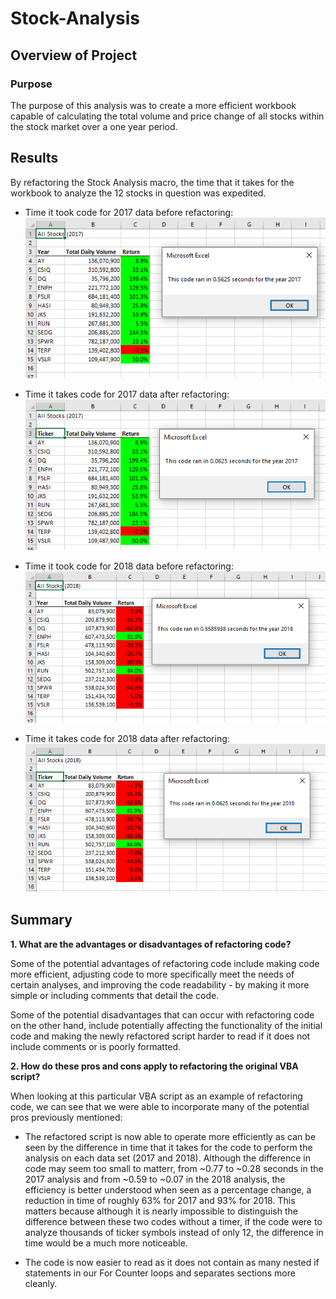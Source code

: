 # Stock-Analysis

## Overview of Project

### Purpose

The purpose of this analysis was to create a more efficient workbook capable of calculating the total volume and price change of all stocks within the stock market over a one year period.

## Results

By refactoring the Stock Analysis macro, the time that it takes for the workbook to analyze the 12 stocks in question was expedited. 

  - Time it took code for 2017 data before refactoring:
![Time it took code for 2017 data before refactoring:](https://github.com/josem279/Stock-Analysis/blob/master/green_stocks_2017.png)

  - Time it takes code for 2017 data after refactoring:
![Time it takes code for 2017 data after refactoring:](https://github.com/josem279/Stock-Analysis/blob/master/Resources/VBA_Challenge_2017.png)

  - Time it took code for 2018 data before refactoring:
![Time it took code for 2018 data before refactoring:](https://github.com/josem279/Stock-Analysis/blob/master/green_stocks_2018.png)

  - Time it takes code for 2018 data after refactoring:
![Time it takes code for 2018 data after refactoring:](https://github.com/josem279/Stock-Analysis/blob/master/Resources/VBA_Challenge_2018.png)


## Summary

**1. What are the advantages or disadvantages of refactoring code?**

Some of the potential advantages of refactoring code include making code more efficient, adjusting code to more specifically meet the needs of certain analyses, and improving the code readability - by making it more simple or including comments that detail the code.

Some of the potential disadvantages that can occur with refactoring code on the other hand, include potentially affecting the functionality of the initial code and making the newly refactored script harder to read if it does not include comments or is poorly formatted.

**2. How do these pros and cons apply to refactoring the original VBA script?**

When looking at this particular VBA script as an example of refactoring code, we can see that we were able to incorporate many of the potential pros previously mentioned:

- The refactored script is now able to operate more efficiently as can be seen by the difference in time that it takes for the code to perform the analysis on each data set (2017 and 2018). Although the difference in code may seem too small to matterr, from ~0.77 to ~0.28 seconds in the 2017 analysis and from ~0.59 to ~0.07 in the 2018 analysis, the efficiency is better understood when seen as a percentage change, a reduction in time of roughly 63% for 2017 and 93% for 2018. This matters because although it is nearly impossible to distinguish the difference between these two codes without a timer, if the code were to analyze thousands of ticker symbols instead of only 12, the difference in time would be a much more noticeable.

- The code is now easier to read as it does not contain as many nested if statements in our For Counter loops and separates sections more cleanly. 

